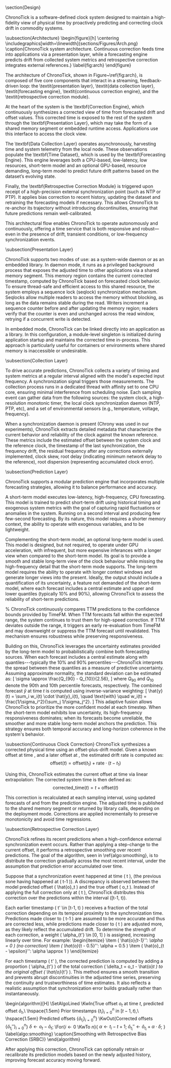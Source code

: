 \section{Design}

ChronoTick is a software-defined clock system designed to maintain a high-fidelity view of physical time by proactively predicting and correcting clock drift in commodity systems. 

\subsection{Architecture}
\begin{figure}[h]
    \centering
    \includegraphics[width=\linewidth]{sections/Figures/Arch.png}
    \caption{ChronoTick system architecture. Continuous correction feeds time into applications via a presentation layer, while a forecasting engine predicts drift from collected system metrics and retrospective correction integrates external references.}
    \label{fig:arch}
\end{figure}

The architecture of ChronoTick, shown in Figure~\ref{fig:arch}, is composed of five core components that interact in a streaming, feedback-driven loop: the \textit{presentation layer}, \textit{data collection layer}, \textit{forecasting engine}, \textit{continuous correction engine}, and the \textit{retrospective correction module}.

At the heart of the system is the \textbf{Correction Engine}, which continuously synthesizes a corrected view of time from forecasted drift and offset values. This corrected time is exposed to the rest of the system through the \textbf{Presentation Layer}, which may take the form of a shared memory segment or embedded runtime access. Applications use this interface to access the clock view.

The \textbf{Data Collection Layer} operates asynchronously, harvesting time and system telemetry from the local node. These observations populate the \textbf{Time Dataset}, which is used by the \textbf{Forecasting Engine}. This engine leverages both a CPU-based, low-latency, low resources, short-term model and an optional GPU-based, resource demanding, long-term model to predict future drift patterns based on the dataset’s evolving state.

Finally, the \textbf{Retrospective Correction Module} is triggered upon receipt of a high-precision external synchronization point (such as NTP or PTP). It applies bias correction to recent history, updating the dataset and retraining the forecasting models if necessary. This allows ChronoTick to re-anchor its trajectory without introducing discontinuities, ensuring that future predictions remain well-calibrated.

This architectural flow enables ChronoTick to operate autonomously and continuously, offering a time service that is both responsive and robust—even in the presence of drift, transient conditions, or low-frequency synchronization events.


\subsection{Presentation Layer}

ChronoTick supports two modes of use: as a system-wide daemon or as an embedded library. In daemon mode, it runs as a privileged background process that exposes the adjusted time to other applications via a shared memory segment. This memory region contains the current corrected timestamp, computed by ChronoTick based on forecasted clock behavior. To ensure thread-safe and efficient access to this shared resource, the system employs a sequence lock (seqlock) synchronization mechanism. Seqlocks allow multiple readers to access the memory without blocking, as long as the data remains stable during the read. Writers increment a sequence counter before and after updating the memory region; readers verify that the counter is even and unchanged across the read window, retrying if a concurrent write is detected.

In embedded mode, ChronoTick can be linked directly into an application as a library. In this configuration, a module-level singleton is initialized during application startup and maintains the corrected time in-process. This approach is particularly useful for containers or environments where shared memory is inaccessible or undesirable.

\subsection{Collection Layer}

To drive accurate predictions, ChronoTick collects a variety of timing and system metrics at a regular interval aligned with the model's expected input frequency. A synchronization signal triggers those measurements. The collection process runs in a dedicated thread with affinity set to one CPU core, ensuring minimal interference from scheduling noise. Each sampling event can gather data from the following sources: the system clock, a high-resolution monotonic timer, the local clock synchronization daemon (NTP, PTP, etc), and a set of environmental sensors (e.g., temperature, voltage, frequency).

When a synchronization daemon is present (Chrony was used in our experiments), ChronoTick extracts detailed metadata that characterize the current behavior and reliability of the clock against the known reference. These metrics include the estimated offset between the system clock and the reference clock, the timestamp of the last synchronization, the frequency drift, the residual frequency after any corrections externally implemented, clock skew, root delay (indicating minimum network delay to the reference), root dispersion (representing accumulated clock error).

\subsection{Prediction Layer}

ChronoTick supports a modular prediction engine that incorporates multiple forecasting strategies, allowing it to balance performance and accuracy. 

A short-term model executes low-latency, high-frequency, CPU forecasting. This model is trained to predict short-term drift using historical timing and exogenous system metrics with the goal of capturing rapid fluctuations or anomalies in the system. Running on a second interval and producing few few-second forecasting. By its nature, this model requires a shorter memory context, the ability to operate with exogenous variables, and to be lightweight.

Complementing the short-term model, an optional long-term model is used. This model is designed, but not required, to operate under GPU acceleration, with infrequent, but more expensive inferances with a longer view when compared to the short-term model. 
Its goal is to provide a smooth and stable long-term view of the clock behaviour while missing the high-frequency detail that the short-term mode supports. The long-term model requires the ability to operate with longer context windows and generate longer views into the present. Ideally, the output should include a quantification of its uncertainty, a feature not demanded of the short-term model, where each forecast includes a central estimate and upper and lower quantiles (typically 10\% and 90\%), allowing ChronoTick to assess the reliability of short-term predictions.

% ChronoTick continuously compares TTM predictions to the confidence bounds provided by TimeFM. When TTM forecasts fall within the expected range, the system continues to trust them for high-speed correction. If TTM deviates outside the range, it triggers an early re-evaluation from TimeFM and may downweight or suppress the TTM forecast until revalidated. This mechanism ensures robustness while preserving responsiveness.

Building on this, ChronoTick leverages the uncertainty estimates provided by the long-term model to probabilistically combine both forecasting sources. When each forecast includes a central estimate along with quantiles---typically the 10\% and 90\% percentiles---ChronoTick interprets the spread between these quantiles as a measure of predictive uncertainty. Assuming approximate normality, the standard deviation can be estimated as:
\[
\sigma \approx \frac{Q_{90} - Q_{10}}{2.56},
\]
where $Q_{90}$ and $Q_{10}$ denote the 90th and 10th percentile forecasts, respectively. The combined forecast $\hat{y}$ at time $t$ is computed using inverse-variance weighting:
\[
\hat{y}(t) = \sum_i w_i(t) \cdot \hat{y}_i(t), \quad \text{with} \quad w_i(t) = \frac{1/\sigma_i^2}{\sum_j 1/\sigma_j^2}.
\]
This adaptive fusion allows ChronoTick to prioritize the more confident model at each timestep. When the short-term model exhibits low uncertainty, its high-frequency responsiveness dominates; when its forecasts become unreliable, the smoother and more stable long-term model anchors the prediction. This strategy ensures both temporal accuracy and long-horizon coherence in the system's behavior.


\subsection{Continuous Clock Correction}
ChronoTick synthesizes a corrected physical time using an offset-plus-drift model. Given a known offset  at time , and a later offset  at , the estimated drift rate  is computed as:
$$
\text{offset}(t) = \text{offset}(t_1) + \text{rate} \cdot (t - t_1)
$$

Using this, ChronoTick estimates the current offset  at time  via linear extrapolation:
The corrected system time  is then defined as:
$$
\text{corrected\_time}(t) = t + \text{offset}(t)
$$

This correction is recalculated at each sampling interval, using updated forecasts of  and  from the prediction engine. The adjusted time is published to the shared memory segment or returned by library calls, depending on the deployment mode. Corrections are applied incrementally to preserve monotonicity and avoid time regressions.

\subsection{Retrospective Correction Layer}

ChronoTick refines its recent predictions when a high-confidence external synchronization event occurs. Rather than applying a step-change to the current offset, it performs a retrospective smoothing over recent predictions. The goal of the algorithm, seen in \ref{algo:smoothing}, is to distribute the correction gradually across the most recent interval, under the assumption that prediction error accumulated over time.

Suppose that a synchronization event happened at time \( t \), (the previous sone having happened at \( t-1 \)). A discrepancy is observed between the model predicted offset \( \hat{o}_t \) and the true offset \( o_t \). Instead of applying the full correction only at \( t \), ChronoTick distributes this correction over the predictions within the interval \([t-1, t)\).

Each earlier timestamp \( t' \in [t-1, t) \) receives a fraction of the total correction depending on its temporal proximity to the synchronization time. Predictions made closer to \( t-1 \) are assumed to be more accurate and thus are corrected less, while predictions made closer to \( t \) are adjusted more, as they likely reflect the accumulated drift. To determine the strength of each correction, a weight \( \alpha_{t'} \in [0, 1] \) is assigned, increasing linearly over time. For example:
\begin{itemize}
  \item \( \hat{o}_{t-1}'': \alpha = 0 \) (no correction)
  \item \( \hat{o}_{t - 0.5}'': \alpha = 0.5 \)
  \item \( \hat{o}_{t - \epsilon}'': \alpha \approx 1 \)
\end{itemize}

For each timestamp \( t' \), the corrected prediction is computed by adding a proportion \( \alpha_{t'} \) of the total correction \( \delta_t = o_t - \hat{o}_t \) to the original offset \( \hat{o}_{t'} \). This method ensures a smooth transition and prevents abrupt discontinuities in the adjusted time series, preserving the continuity and trustworthiness of time estimates. It also reflects a realistic assumption that synchronization error builds gradually rather than instantaneously.

\begin{algorithm}[H]
\SetAlgoLined
\KwIn{True offset $o_t$ at time $t$, predicted offset $\hat{o}_t$,\\
\hspace{1.5em} Prior timestamps $\{t_i\}_{i=0}^{n}$ in $[t-1, t)$,\\
\hspace{1.5em} Predicted offsets $\{\hat{o}_{t_i}\}_{i=0}^n$}
\KwOut{Corrected offsets $\{\hat{o}_{t_i}''\}_{i=0}^{n}$}
$\delta \leftarrow o_t - \hat{o}_t$\;
\For{$i \leftarrow 0$ \KwTo $n$}{
    $\alpha \leftarrow t_i - t + 1$\;
    $\hat{o}_{t_i}'' \leftarrow \hat{o}_{t_i} + \alpha \cdot \delta$\;
}
\label{algo:smoothing}
\caption{Smoothing with Retrospective Bias Correction (SRBC)}
\end{algorithm}

After applying this correction, ChronoTick can optionally retrain or recalibrate its prediction models based on the newly adjusted history, improving forecast accuracy moving forward.
